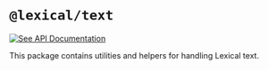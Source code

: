 # `@lexical/text`

[![See API Documentation](https://lexical.dev/img/see-api-documentation.svg)](https://lexical.dev/docs/api/modules/lexical_text)

This package contains utilities and helpers for handling Lexical text.
